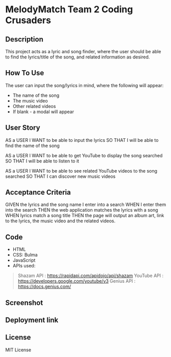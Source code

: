 # MelodyMatch Team 2 Coding Crusaders
## Description
This project acts as a lyric and song finder, where the user should be able to find the lyrics/title of the song, and related information as desired.

## How To Use
The user can input the song/lyrics in mind, where the following will appear:
- The name of the song
- The music video
- Other related videos
- If blank - a modal will appear

## User Story
AS a USER
I WANT to be able to input the lyrics
SO THAT I will be able to find the name of the song

AS a USER
I WANT to be able to get YouTube to display the song searched
SO THAT I will be able to listen to it

AS a USER
I WANT to be able to see related YouTube videos to the song searched
SO THAT I can discover new music videos
## Acceptance Criteria
GIVEN the lyrics and the song name I enter into a search
WHEN I enter them into the search
THEN the web application matches the lyrics with a song 
WHEN lyrics match a song title
THEN the page will output an album art, link to the lyrics, the music video and the related videos.

## Code
- HTML
- CSS: Bulma
- JavaScript
- APIs used: 
> Shazam API : https://rapidapi.com/apidojo/api/shazam
> YouTube API : https://developers.google.com/youtube/v3
> Genius API : https://docs.genius.com/


## Screenshot


## Deployment link



## License
MIT License